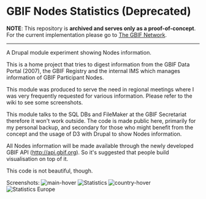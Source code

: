 GBIF Nodes Statistics (Deprecated)
==========

**NOTE**: This repository is **archived and serves only as a proof-of-concept**. For the current implementation please go to [The GBIF Network](https://www.gbif.org/the-gbif-network).

---

A Drupal module experiment showing Nodes information.

This is a home project that tries to digest information from the GBIF Data Portal (2007), the GBIF Registry and the internal IMS which manages information of GBIF Participant Nodes.

This module was produced to serve the need in regional meetings where I was very frequently requested for various information. Please refer to the wiki to see some screenshots.

This module talks to the SQL DBs and FileMaker at the GBIF Secretariat therefore it won't work outside. The code is made public here, primarily for my personal backup, and secondary for those who might benefit from the concept and the usage of D3 with Drupal to show Nodes information.

All Nodes information will be made available through the newly developed GBIF API (http://api.gbif.org). So it's suggested that people build visualisation on top of it.

This code is not beautiful, though.

Screenshots:
![main-hover](https://user-images.githubusercontent.com/637631/131948363-b94a1288-df78-42b7-b972-8babeb403f91.png)
![Statistics](https://user-images.githubusercontent.com/637631/131948402-f2fceae8-e84f-4918-b9ad-b148e55ba7da.png)
![country-hover](https://user-images.githubusercontent.com/637631/131948426-00076ae2-2b4f-43cf-bc22-47d08e8db3e8.png)
![Statistics Europe](https://user-images.githubusercontent.com/637631/131948445-76116b48-413b-4446-954d-7a673ab6c734.png)
